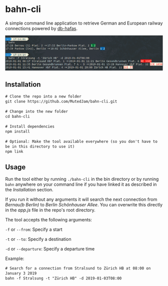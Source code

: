 # bahn-cli
A simple command line application to retrieve German and European railway connections powered by [db-hafas](https://github.com/derhuerst/db-hafas).

![Screenshot](/images/screenshot.png)

## Installation
```
# Clone the repo into a new folder
git clone https://github.com/MutedJam/bahn-cli.git

# Change into the new folder
cd bahn-cli

# Install dependencies
npm install

# Optional: Make the tool available everywhere (so you don't have to be in this directory to use it)
npm link
```

## Usage
Run the tool either by running `./bahn-cli` in the bin directory or by running `bahn` anywhere on your command line if you have linked it as described in the _Installation_ section.

If you run it without any arguments it will search the next connection from _Bernau(b Berlin)_ to _Berlin Schönhauser Allee_. You can overwrite this directly in the _app.js_ file in the repo's root directory.

The tool accepts the following arguments:

`-f` or `--from`: Specify a start

`-t` or `--to`: Specify a destination

`-d` or `--departure`: Specify a departure time

Example:

```
# Search for a connection from Stralsund to Zürich HB at 08:00 on January 3 2019
bahn -f Stralsung -t "Zürich HB" -d 2019-01-03T08:00
```
